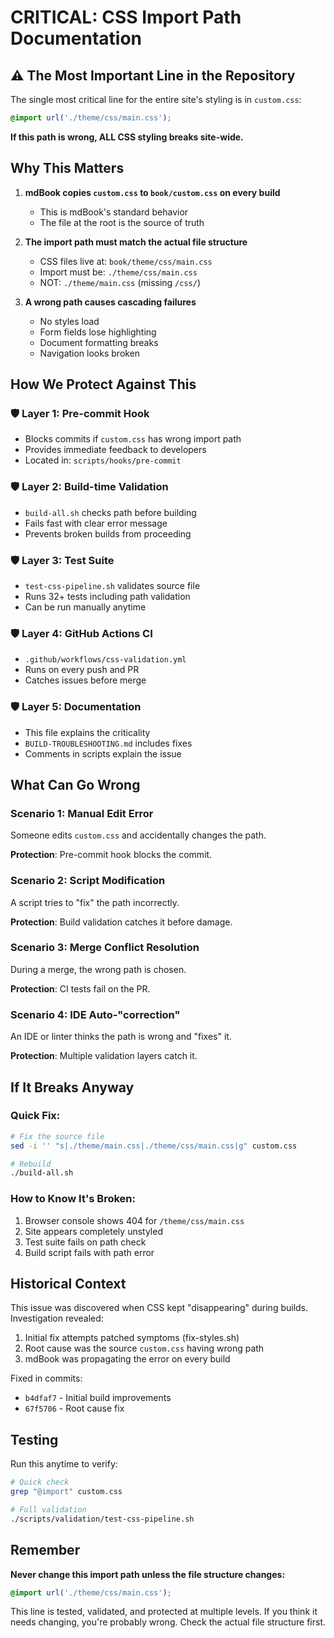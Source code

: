 # CRITICAL: CSS Import Path Documentation

## ⚠️ The Most Important Line in the Repository

The single most critical line for the entire site's styling is in `custom.css`:

```css
@import url('./theme/css/main.css');
```

**If this path is wrong, ALL CSS styling breaks site-wide.**

## Why This Matters

1. **mdBook copies `custom.css` to `book/custom.css` on every build**
   - This is mdBook's standard behavior
   - The file at the root is the source of truth

2. **The import path must match the actual file structure**
   - CSS files live at: `book/theme/css/main.css`
   - Import must be: `./theme/css/main.css`
   - NOT: `./theme/main.css` (missing `/css/`)

3. **A wrong path causes cascading failures**
   - No styles load
   - Form fields lose highlighting
   - Document formatting breaks
   - Navigation looks broken

## How We Protect Against This

### 🛡️ Layer 1: Pre-commit Hook
- Blocks commits if `custom.css` has wrong import path
- Provides immediate feedback to developers
- Located in: `scripts/hooks/pre-commit`

### 🛡️ Layer 2: Build-time Validation
- `build-all.sh` checks path before building
- Fails fast with clear error message
- Prevents broken builds from proceeding

### 🛡️ Layer 3: Test Suite
- `test-css-pipeline.sh` validates source file
- Runs 32+ tests including path validation
- Can be run manually anytime

### 🛡️ Layer 4: GitHub Actions CI
- `.github/workflows/css-validation.yml`
- Runs on every push and PR
- Catches issues before merge

### 🛡️ Layer 5: Documentation
- This file explains the criticality
- `BUILD-TROUBLESHOOTING.md` includes fixes
- Comments in scripts explain the issue

## What Can Go Wrong

### Scenario 1: Manual Edit Error
Someone edits `custom.css` and accidentally changes the path.

**Protection**: Pre-commit hook blocks the commit.

### Scenario 2: Script Modification
A script tries to "fix" the path incorrectly.

**Protection**: Build validation catches it before damage.

### Scenario 3: Merge Conflict Resolution
During a merge, the wrong path is chosen.

**Protection**: CI tests fail on the PR.

### Scenario 4: IDE Auto-"correction"
An IDE or linter thinks the path is wrong and "fixes" it.

**Protection**: Multiple validation layers catch it.

## If It Breaks Anyway

### Quick Fix:
```bash
# Fix the source file
sed -i '' "s|./theme/main.css|./theme/css/main.css|g" custom.css

# Rebuild
./build-all.sh
```

### How to Know It's Broken:
1. Browser console shows 404 for `/theme/css/main.css`
2. Site appears completely unstyled
3. Test suite fails on path check
4. Build script fails with path error

## Historical Context

This issue was discovered when CSS kept "disappearing" during builds. Investigation revealed:
1. Initial fix attempts patched symptoms (fix-styles.sh)
2. Root cause was the source `custom.css` having wrong path
3. mdBook was propagating the error on every build

Fixed in commits:
- `b4dfaf7` - Initial build improvements
- `67f5706` - Root cause fix

## Testing

Run this anytime to verify:
```bash
# Quick check
grep "@import" custom.css

# Full validation
./scripts/validation/test-css-pipeline.sh
```

## Remember

**Never change this import path unless the file structure changes:**
```css
@import url('./theme/css/main.css');
```

This line is tested, validated, and protected at multiple levels. If you think it needs changing, you're probably wrong. Check the actual file structure first.